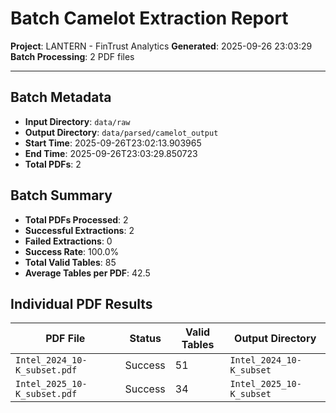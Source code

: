 # Batch Camelot Extraction Report

**Project**: LANTERN - FinTrust Analytics
**Generated**: 2025-09-26 23:03:29
**Batch Processing**: 2 PDF files

---

## Batch Metadata

- **Input Directory**: `data/raw`
- **Output Directory**: `data/parsed/camelot_output`
- **Start Time**: 2025-09-26T23:02:13.903965
- **End Time**: 2025-09-26T23:03:29.850723
- **Total PDFs**: 2

## Batch Summary

- **Total PDFs Processed**: 2
- **Successful Extractions**: 2
- **Failed Extractions**: 0
- **Success Rate**: 100.0%
- **Total Valid Tables**: 85
- **Average Tables per PDF**: 42.5

## Individual PDF Results

| PDF File | Status | Valid Tables | Output Directory |
|----------|--------|--------------|------------------|
| `Intel_2024_10-K_subset.pdf` | Success | 51 | `Intel_2024_10-K_subset` |
| `Intel_2025_10-K_subset.pdf` | Success | 34 | `Intel_2025_10-K_subset` |

